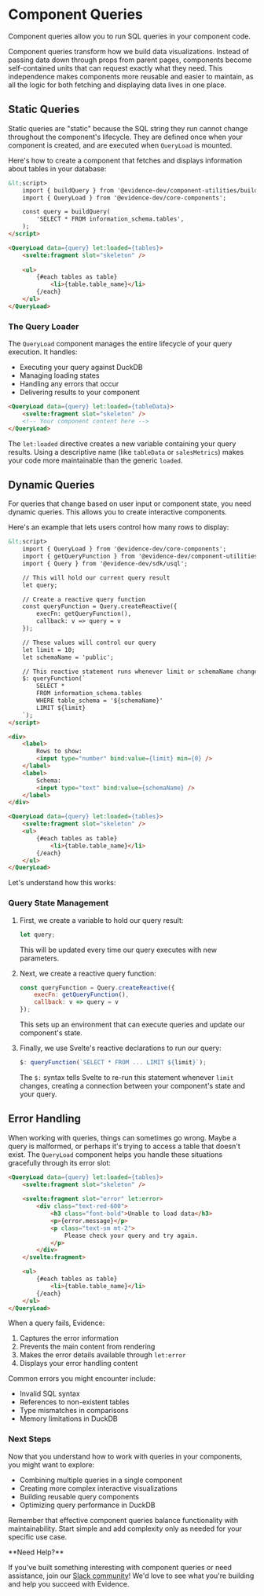 # Component Queries

Component queries allow you to run SQL queries in your component code.

Component queries transform how we build data visualizations. Instead of passing data down through props from parent pages, components become self-contained units that can request exactly what they need. This independence makes components more reusable and easier to maintain, as all the logic for both fetching and displaying data lives in one place.

## Static Queries

Static queries are "static" because the SQL string they run cannot change throughout the component's lifecycle. They are defined once when your component is created, and are executed when `QueryLoad` is mounted.

Here's how to create a component that fetches and displays information about tables in your database:

```html title="components/TableList.svelte"
&lt;script>
    import { buildQuery } from '@evidence-dev/component-utilities/buildQuery';
    import { QueryLoad } from '@evidence-dev/core-components';

    const query = buildQuery(
        'SELECT * FROM information_schema.tables',
    );
</script>

<QueryLoad data={query} let:loaded={tables}>
    <svelte:fragment slot="skeleton" />
    
    <ul>
        {#each tables as table}
            <li>{table.table_name}</li>
        {/each}
    </ul>
</QueryLoad>
```

### The Query Loader

The `QueryLoad` component manages the entire lifecycle of your query execution. It handles:
- Executing your query against DuckDB
- Managing loading states
- Handling any errors that occur
- Delivering results to your component

```html
<QueryLoad data={query} let:loaded={tableData}>
    <svelte:fragment slot="skeleton" />
    <!-- Your component content here -->
</QueryLoad>
```

The `let:loaded` directive creates a new variable containing your query results. Using a descriptive name (like `tableData` or `salesMetrics`) makes your code more maintainable than the generic `loaded`.

## Dynamic Queries

For queries that change based on user input or component state, you need dynamic queries. This allows you to create interactive components.

Here's an example that lets users control how many rows to display:

```html title="components/DynamicTableList.svelte"
&lt;script>
    import { QueryLoad } from '@evidence-dev/core-components';
    import { getQueryFunction } from '@evidence-dev/component-utilities/buildQuery';
    import { Query } from '@evidence-dev/sdk/usql';

    // This will hold our current query result
    let query;

    // Create a reactive query function
    const queryFunction = Query.createReactive({
        execFn: getQueryFunction(),
        callback: v => query = v
    });

    // These values will control our query
    let limit = 10;
    let schemaName = 'public';

    // This reactive statement runs whenever limit or schemaName change
    $: queryFunction(`
        SELECT * 
        FROM information_schema.tables 
        WHERE table_schema = '${schemaName}'
        LIMIT ${limit}
    `);
</script>

<div>
    <label>
        Rows to show:
        <input type="number" bind:value={limit} min={0} />
    </label>
    <label>
        Schema:
        <input type="text" bind:value={schemaName} />
    </label>
</div>

<QueryLoad data={query} let:loaded={tables}>
    <svelte:fragment slot="skeleton" />
    <ul>
        {#each tables as table}
            <li>{table.table_name}</li>
        {/each}
    </ul>
</QueryLoad>
```

Let's understand how this works:

### Query State Management

1. First, we create a variable to hold our query result:
   ```javascript
   let query;
   ```
   This will be updated every time our query executes with new parameters.

2. Next, we create a reactive query function:
   ```javascript
   const queryFunction = Query.createReactive({
       execFn: getQueryFunction(),
       callback: v => query = v
   });
   ```
   This sets up an environment that can execute queries and update our component's state.

3. Finally, we use Svelte's reactive declarations to run our query:
   ```javascript
   $: queryFunction(`SELECT * FROM ... LIMIT ${limit}`);
   ```
   The `$:` syntax tells Svelte to re-run this statement whenever `limit` changes, creating a connection between your component's state and your query.

## Error Handling

When working with queries, things can sometimes go wrong. Maybe a query is malformed, or perhaps it's trying to access a table that doesn't exist. The `QueryLoad` component helps you handle these situations gracefully through its error slot:

```html
<QueryLoad data={query} let:loaded={tables}>
    <svelte:fragment slot="skeleton" />
    
    <svelte:fragment slot="error" let:error>
        <div class="text-red-600">
            <h3 class="font-bold">Unable to load data</h3>
            <p>{error.message}</p>
            <p class="text-sm mt-2">
                Please check your query and try again.
            </p>
        </div>
    </svelte:fragment>

    <ul>
        {#each tables as table}
            <li>{table.table_name}</li>
        {/each}
    </ul>
</QueryLoad>
```

When a query fails, Evidence:
1. Captures the error information
2. Prevents the main content from rendering
3. Makes the error details available through `let:error`
4. Displays your error handling content

Common errors you might encounter include:
- Invalid SQL syntax
- References to non-existent tables
- Type mismatches in comparisons
- Memory limitations in DuckDB

### Next Steps

Now that you understand how to work with queries in your components, you might want to explore:
- Combining multiple queries in a single component
- Creating more complex interactive visualizations
- Building reusable query components
- Optimizing query performance in DuckDB

Remember that effective component queries balance functionality with maintainability. Start simple and add complexity only as needed for your specific use case.

<Alert status="info">
**Need Help?**

If you've built something interesting with component queries or need assistance, join our [Slack community](https://slack.evidence.dev)! We'd love to see what you're building and help you succeed with Evidence.
</Alert>